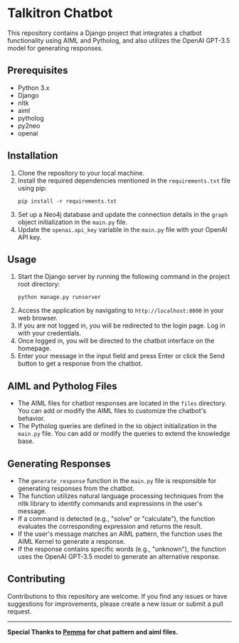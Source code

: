 # Talkitron Chatbot

This repository contains a Django project that integrates a chatbot functionality using AIML and Pytholog, and also utilizes the OpenAI GPT-3.5 model for generating responses.

## Prerequisites
- Python 3.x
- Django
- nltk
- aiml
- pytholog
- py2neo
- openai

## Installation
1. Clone the repository to your local machine.
2. Install the required dependencies mentioned in the `requirements.txt` file using pip:
   ```shell
   pip install -r requirements.txt
   ```
3. Set up a Neo4j database and update the connection details in the `graph` object initialization in the `main.py` file.
4. Update the `openai.api_key` variable in the `main.py` file with your OpenAI API key.

## Usage
1. Start the Django server by running the following command in the project root directory:
   ```shell
   python manage.py runserver
   ```
2. Access the application by navigating to `http://localhost:8000` in your web browser.
3. If you are not logged in, you will be redirected to the login page. Log in with your credentials.
4. Once logged in, you will be directed to the chatbot interface on the homepage.
5. Enter your message in the input field and press Enter or click the Send button to get a response from the chatbot.

## AIML and Pytholog Files
- The AIML files for chatbot responses are located in the `files` directory. You can add or modify the AIML files to customize the chatbot's behavior.
- The Pytholog queries are defined in the `kb` object initialization in the `main.py` file. You can add or modify the queries to extend the knowledge base.

## Generating Responses
- The `generate_response` function in the `main.py` file is responsible for generating responses from the chatbot.
- The function utilizes natural language processing techniques from the nltk library to identify commands and expressions in the user's message.
- If a command is detected (e.g., "solve" or "calculate"), the function evaluates the corresponding expression and returns the result.
- If the user's message matches an AIML pattern, the function uses the AIML Kernel to generate a response.
- If the response contains specific words (e.g., "unknown"), the function uses the OpenAI GPT-3.5 model to generate an alternative response.

## Contributing
Contributions to this repository are welcome. If you find any issues or have suggestions for improvements, please create a new issue or submit a pull request.

****
**Special Thanks to [Pemma](https://pemagrg.medium.com/) for chat pattern and aiml files.**
